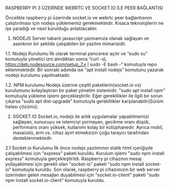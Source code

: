 RASPBERRY PI 3 ÜZERİNDE WEBRTC VE SOCKET.İO İLE PEER BAĞLANTISI

Öncelikle raspberry pi üzerinde socket.io ve webrtc peer bağlantısının çalıştırılması için nodejs yüklememiz gerekmektedir. Kısaca teknolojilerin ne işe yaradığı ve nasıl kurulduğu anlatılacaktır.

1. NODEJS
Server tabanlı javascript yazmamıza olanak sağlayan ve asenkron bir şekilde çalışabilen bir yazılım mimarisidir.

1.1. Nodejs Kurulumu
İlk olarak terminal penceresi açılır ve “sudo su” komutuyla yönetici izni alındıktan sonra 
“curl -sL https://deb.nodesource.com/setup_7.x | sudo -E bash -” komutuyla repo eklenmektedir. Bir sonraki adımda ise “apt install nodejs” komutunu yazarak nodejs kurulumu yapılmaktadır.

1.2. NPM kurulumu
Nodejs üzerine çeşitli paketlerin(socket.io vs) kurulumunu kolaylaştıran bir paket yönetim sistemidir. "sudo apt install npm" komutuyla yükleme işlemi gerçekleştirilir. Eğer gereklilikler ile ilgili bir sorun çıkarsa "sudo apt dist-upgrade" komutuyla gereklilikler karşılanabilir(Sürüm hatası çözümü).

2. SOCKET.IO
Socket.io, nodejs ile anlık uygulamalar yapabilmemizi sağlayan, sunucuyu ve istemciyi yormayan, gecikme oranı düşük, performans oranı yüksek, kullanımı kolay bir kütüphanedir. Ayrıca mobil, masaüstü, arm vs. cihaz ayırt etmeksizin çoğu tarayıcı tarafından desteklenmektedir.

2.1 Socket.io Kurulumu
İlk önce nodejs yazılımının statik html içeriğiyile çalışabilmesi için "express" paketi kuruldu. Kurulum işlemi "sudo npm install express" komutuyla gerçekleştirildi. Raspberry pi cihazının mesaj yollayabimesi için gerekli olan "socket-io" paketi "sudo npm install socket-io" komutuyla kuruldu. Son olarak, raspberry pi cihazımızın bir web server üzerinden gelen mesajları duyabilmesi için "socket.io-client" paketi "sudo npm install socket.io-client" komutuyla kuruldu.
